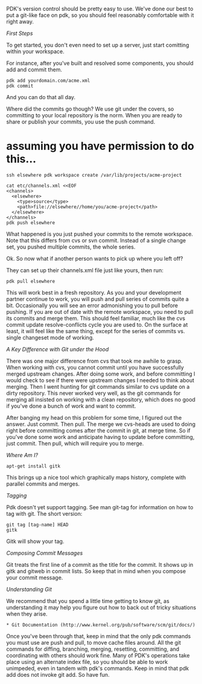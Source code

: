 PDK's version control should be pretty easy to use. We've done our best to put a git-like face on pdk, so you should feel reasonably comfortable with it right away.

*First Steps*

To get started, you don't even need to set up a server, just start comitting within your workspace.

For instance, after you've built and resolved some components, you should add and commit them.


	
	pdk add yourdomain.com/acme.xml
	pdk commit
	


And you can do that all day.

Where did the commits go though? We use git under the covers, so committing to your local repository is the norm. When you are ready to share or publish your commits, you use the push command.

# assuming you have permission to do this...

	
	ssh elsewhere pdk workspace create /var/lib/projects/acme-project
	
	cat etc/channels.xml <<EOF
	<channels>
	  <elsewhere>
	    <type>source</type>
	    <path>file://elsewhere//home/you/acme-project</path>
	  </elsewhere>
	</channels>
	pdk push elsewhere
	


What happened is you just pushed your commits to the remote workspace. Note that this differs from cvs or svn commit. Instead of a single change set, you pushed multiple commits, the whole series.

Ok. So now what if another person wants to pick up where you left off?

They can set up their channels.xml file just like yours, then run:


	
	pdk pull elsewhere
	


This will work best in a fresh repository. As you and your development partner continue to work, you will push and pull series of commits quite a bit. Occasionally you will see an error admonishing you to pull before pushing. If you are out of date with the remote workspace, you need to pull its commits and merge them. This should feel familiar, much like the cvs commit update resolve-conflicts cycle you are used to. On the surface at least, it will feel like the same thing, except for the series of commits vs. single changeset mode of working.

*A Key Difference with Git under the Hood*

There was one major difference from cvs that took me awhile to grasp. When working with cvs, you cannot commit until you have successfully merged upstream changes. After doing some work, and before committing I would check to see if there were upstream changes I needed to think about merging. Then I went hunting for git commands similar to cvs update on a dirty repository. This never worked very well, as the git commands for merging all insisted on working with a clean repository, which does no good if you've done a bunch of work and want to commit.

After banging my head on this problem for some time, I figured out the answer. Just commit. Then pull. The merge we cvs-heads are used to doing right before committing comes after the commit in git, at merge time. So if you've done some work and anticipate having to update before committing, just commit. Then pull, which will require you to merge.

*Where Am I?*


	
	apt-get install gitk
	


This brings up a nice tool which graphically maps history, complete with parallel commits and merges.

*Tagging*

Pdk doesn't yet support tagging. See man git-tag for information on how to tag with git. The short version:


	
	git tag [tag-name] HEAD
	gitk
	


Gitk will show your tag.

*Composing Commit Messages*

Git treats the first line of a commit as the title for the commit. It shows up in gitk and gitweb in commit lists. So keep that in mind when you compose your commit message.

*Understanding Git*

We recommend that you spend a little time getting to know git, as understanding it may help you figure out how to back out of tricky situations when they arise.

    * Git Documentation (http://www.kernel.org/pub/software/scm/git/docs/) 

Once you've been through that, keep in mind that the only pdk commands you must use are push and pull, to move cache files around. All the git commands for diffing, branching, merging, resetting, committing, and coordinating with others should work fine. Many of PDK's operations take place using an alternate index file, so you should be able to work unimpeded, even in tandem with pdk's commands. Keep in mind that pdk add does not invoke git add. So have fun.

